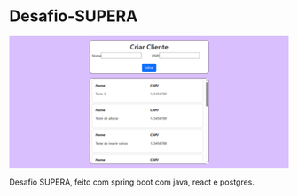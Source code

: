 # Desafio-SUPERA

![Frontend](https://github.com/arthurlunkes/Desafio-SUPERA/blob/main/images/frontend.PNG)

 Desafio SUPERA, feito com spring boot com java, react e postgres.
